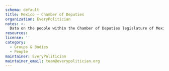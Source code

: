 ```yaml
---
schema: default
title: Mexico — Chamber of Deputies
organization: EveryPolitician
notes: >-
  Data on the people within the Chamber of Deputies legislature of Mexico.
resources:
license: ''
category:
  - Groups & Bodies
  - People
maintainer: EveryPolitician
maintainer_email: team@everypolitician.org
---
```


